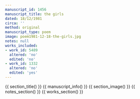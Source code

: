 ```yaml
---
manuscript_id: 1456
manuscript_title: the girls
dated: 18/12/1981
circa: ''
method: original
manuscript_type: poem
image: poem1981-12-18-the-girls.jpg
notes: null
works_included:
- work_id: 5489
  altered: 'no'
  edited: 'no'
- work_id: 1332
  altered: 'no'
  edited: 'yes'
---
```


{{ section_title() }}
{{ manuscript_info() }}
{{ section_image() }}
{{ notes_section() }}
{{ works_section() }}
